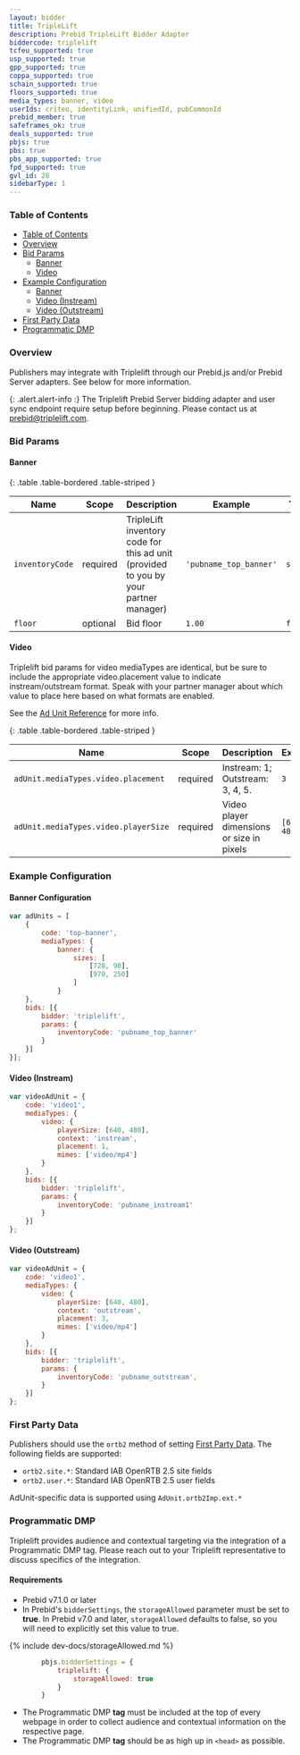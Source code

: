 ```yaml
---
layout: bidder
title: TripleLift
description: Prebid TripleLift Bidder Adapter
biddercode: triplelift
tcfeu_supported: true
usp_supported: true
gpp_supported: true
coppa_supported: true
schain_supported: true
floors_supported: true
media_types: banner, video
userIds: criteo, identityLink, unifiedId, pubCommonId
prebid_member: true
safeframes_ok: true
deals_supported: true
pbjs: true
pbs: true
pbs_app_supported: true
fpd_supported: true
gvl_id: 28
sidebarType: 1
---
```


### Table of Contents

- [Table of Contents](#table-of-contents)
- [Overview](#overview)
- [Bid Params](#bid-params)
  - [Banner](#banner)
  - [Video](#video)
- [Example Configuration](#example-configuration)
  - [Banner](#banner-configuration)
  - [Video (Instream)](#video-instream)
  - [Video (Outstream)](#video-outstream)
- [First Party Data](#first-party-data)
- [Programmatic DMP](#triplelift-programmatic-dmp)

<a name="triplelift-overview"></a>

### Overview

Publishers may integrate with Triplelift through our Prebid.js and/or Prebid Server adapters. See below for more information.

{: .alert.alert-info :}
The Triplelift Prebid Server bidding adapter and user sync endpoint require setup before beginning. Please contact us at <prebid@triplelift.com>.

<a name="triplelift-bid-params"></a>

### Bid Params

#### Banner

{: .table .table-bordered .table-striped }

| Name            | Scope                        | Description                                                                          | Example                                     | Type     |
|-----------------|------------------------------|--------------------------------------------------------------------------------------|---------------------------------------------|----------|
| `inventoryCode` | required                     | TripleLift inventory code for this ad unit (provided to you by your partner manager) | `'pubname_top_banner'`                      | `string` |
| `floor`         | optional                     | Bid floor                                                                            | `1.00`                                      | `float`  |

#### Video

Triplelift bid params for video mediaTypes are identical, but be sure to include the appropriate video.placement value to indicate instream/outstream format. Speak with your partner manager about which value to place here based on what formats are enabled.

See the [Ad Unit Reference](https://docs.prebid.org/dev-docs/adunit-reference.html#adunitmediatypesvideo) for more info.

{: .table .table-bordered .table-striped }

| Name            | Scope                        | Description                                                                          | Example                                     | Type     |
|-----------------|------------------------------|--------------------------------------------------------------------------------------|---------------------------------------------|----------|
| `adUnit.mediaTypes.video.placement`         | required                   | Instream: 1;      Outstream: 3, 4, 5.                      | `3`                                         | `int`  |
| `adUnit.mediaTypes.video.playerSize` | required | Video player dimensions or size in pixels | `[640, 480]` | `integer array` |

<a name="triplelift-config"></a>

### Example Configuration

#### Banner Configuration

```javascript
var adUnits = [
    {
        code: 'top-banner',
        mediaTypes: {
            banner: {
                sizes: [
                    [728, 90],
                    [970, 250]
                ]
            }
    },
    bids: [{
        bidder: 'triplelift',
        params: {
            inventoryCode: 'pubname_top_banner'
        }
    }]
}];
```

#### Video (Instream)

```javascript
var videoAdUnit = {
    code: 'video1',
    mediaTypes: {
        video: {
            playerSize: [640, 480],
            context: 'instream',
            placement: 1,
            mimes: ['video/mp4']
        }
    },
    bids: [{
        bidder: 'triplelift',
        params: {
            inventoryCode: 'pubname_instream1'
        }
    }]
};
```

#### Video (Outstream)

```javascript
var videoAdUnit = {
    code: 'video1',
    mediaTypes: {
        video: {
            playerSize: [640, 480],
            context: 'outstream',
            placement: 3,
            mimes: ['video/mp4']
        }
    },
    bids: [{
        bidder: 'triplelift',
        params: {
            inventoryCode: 'pubname_outstream',
        }
    }]
};
```

<a name="triplelift-first-party"></a>

### First Party Data

Publishers should use the `ortb2` method of setting [First Party Data](https://docs.prebid.org/features/firstPartyData.html). The following fields are supported:

- `ortb2.site.*`: Standard IAB OpenRTB 2.5 site fields
- `ortb2.user.*`: Standard IAB OpenRTB 2.5 user fields

AdUnit-specific data is supported using `AdUnit.ortb2Imp.ext.*`

<a name="triplelift-programmatic-dmp"></a>

### Programmatic DMP

Triplelift provides audience and contextual targeting via the integration of a Programmatic DMP tag. Please reach out to your Triplelift representative to discuss specifics of the integration.

#### Requirements

- Prebid v7.1.0 or later
- In Prebid's `bidderSettings`, the `storageAllowed` parameter must be set to **true**. In Prebid v7.0 and later, `storageAllowed` defaults to false, so you will need to explicitly set this value to true.

{% include dev-docs/storageAllowed.md %}

```javascript
        pbjs.bidderSettings = {
            triplelift: {
                storageAllowed: true
            }
        }
```

- The Programmatic DMP **tag** must be included at the top of every webpage in order to collect audience and contextual information on the respective page.
- The Programmatic DMP **tag** should be as high up in `<head>` as possible.
